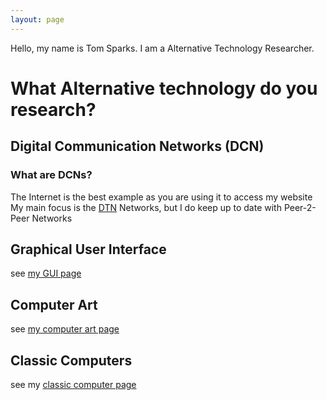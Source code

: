 ```yaml
---
layout: page
---
```


Hello, my name is Tom Sparks. I am a Alternative Technology Researcher.

# What Alternative technology do you research? #

## Digital Communication Networks (DCN) ##
### What are DCNs? ###
The Internet is the best example as you are using it to access my website  
My main focus is the [DTN]({{site.url}}/about-me/dtn.html) Networks, but I do keep up to date with Peer-2-Peer Networks

## Graphical User Interface ##
see [my GUI page]({{site.url}}/about-me/gui.html)

## Computer Art ##
see [my computer art page]({{site.url}}/art/)

## Classic Computers ##
see my [classic computer page]({{site.url}}/about-me/computers.html)
